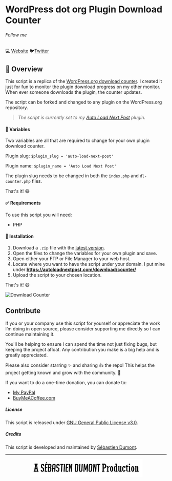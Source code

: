 # WordPress dot org Plugin Download Counter

###### Follow me
💻 [Website](https://sebastiendumont.com) 🐦[Twitter](https://twitter.com/sebd86)


## 🔔 Overview

This script is a replica of the [WordPress.org download counter](https://wordpress.org/download/counter/). I created it just for fun to monitor the plugin download progress on my other monitor. When ever someone downloads the plugin, the counter updates.

The script can be forked and changed to any plugin on the WordPress.org repository.

> _The script is currently set to my [Auto Load Next Post](https://wordpress.org/plugins/auto-load-next-post/) plugin._

#### 🔧 Variables

Two variables are all that are required to change for your own plugin download counter.

Plugin slug: `$plugin_slug = 'auto-load-next-post'`

Plugin name: `$plugin_name = 'Auto Load Next Post'`

The plugin slug needs to be changed in both the `index.php` and `dl-counter.php` files.

That's it! 😄

#### ✅ Requirements

To use this script you will need:

* PHP

#### 💽 Installation

1. Download a `.zip` file with the [latest version](https://github.com/seb86/download-counter/releases).
2. Open the files to change the variables for your own plugin and save.
3. Open either your FTP or File Manager to your web host.
4. Locate where you want to have the script under your domain. I put mine under **https://autoloadnextpost.com/download/counter/**
5. Upload the script to your chosen location.

That's it! 😄

![Download Counter](https://raw.githubusercontent.com/seb86/download-counter/master/screenshot.png)


## Contribute

If you or your company use this script for yourself or appreciate the work I’m doing in open source, please consider supporting me directly so I can continue maintaining it.

You'll be helping to ensure I can spend the time not just fixing bugs, but keeping the project afloat. Any contribution you make is a big help and is greatly appreciated.

Please also consider starring ✨ and sharing 👍 the repo! This helps the project getting known and grow with the community. 🙏

If you want to do a one-time donation, you can donate to:
- [My PayPal](https://www.paypal.me/codebreaker)
- [BuyMeACoffee.com](https://www.buymeacoffee.com/sebastien)


##### License

This script is released under [GNU General Public License v3.0](http://www.gnu.org/licenses/gpl-3.0.html).


##### Credits

This script is developed and maintained by [Sébastien Dumont](https://sebastiendumont.com/about/).

---

<p align="center">
	<img src="https://raw.githubusercontent.com/seb86/my-open-source-readme-template/master/a-sebastien-dumont-production.png" width="353">
</p>

